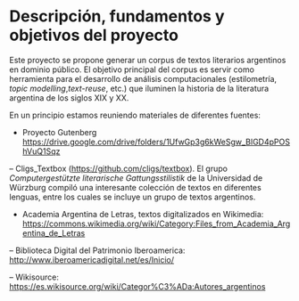 # Descripción, fundamentos y objetivos del proyecto

Este proyecto se propone generar un corpus de textos literarios argentinos en dominio público. El objetivo principal del corpus es servir como herramienta para el desarrollo de análisis computacionales (estilometría, *topic modelling*,*text-reuse*, etc.) que iluminen la historia de la literatura argentina de los siglos XIX y XX.

En un principio estamos reuniendo materiales de diferentes fuentes:

- Proyecto Gutenberg
https://drive.google.com/drive/folders/1UfwGp3g6kWeSgw_BlGD4pPOShVuQ1Sqz

– Cligs_Textbox (https://github.com/cligs/textbox). El grupo *Computergestützte literarische Gattungsstilistik* de la Universidad de Würzburg compiló una interesante colección de textos en diferentes lenguas, entre los cuales se incluye un grupo de textos argentinos.

- Academia Argentina de Letras, textos digitalizados en Wikimedia:
https://commons.wikimedia.org/wiki/Category:Files_from_Academia_Argentina_de_Letras

– Biblioteca Digital del Patrimonio Iberoamerica:
http://www.iberoamericadigital.net/es/Inicio/

– Wikisource:
https://es.wikisource.org/wiki/Categor%C3%ADa:Autores_argentinos 



